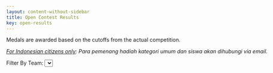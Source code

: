 ```yaml
---
layout: content-without-sidebar
title: Open Contest Results
key: open-results
---
```


<link rel="stylesheet" href="assets/css/scoreboard.css">

<style>
@media (min-width: 768px) {
  .open-container {
    width: 750px !important;
  }
}

@media (min-width: 992px) {
  .open-container {
    width: 970px !important;
  }
}


@media (min-width: 1200px) {
  .open-container {
    width: 1170px !important;
  }
}
</style>

<div class="container open-container">
<div class="row">
<div class="col-md-12">

<p>Medals are awarded based on the cutoffs from the actual competition.</p>
<p><i><u>For Indonesian citizens only</u>: Para pemenang hadiah kategori umum dan siswa akan dihubungi via email.</i></p>

<form>
  <label for="filter">Filter By Team: </label>
  <select id="filter" style="width:auto">
  </select>
</form>
<table id="results" class="table table-bordered table-hover table-condensed"></table>

</div>
</div>
</div>

<script>
  const country_index = 1;
  const medal_index = 3;
  var data = [];
  var table_el = document.getElementById("results");
  var filter_el = document.getElementById("filter");
  var countries = [ "All Teams" ];
  
  function onlyUniqueNoEmpty(value, index, self) { 
    return self.indexOf(value) === index && value !== "";
  }

  function populateCountries() {
    countries = countries.concat(data.map(c => c[country_index])
                .slice(1).filter(onlyUniqueNoEmpty).sort());
  }
  
  function h (parent, tag) {
    var el = document.createElement(tag);
    parent.append(el);
    return el;
  }

  function httpGetAsync(theUrl, callback)
  {
    var xmlHttp = new XMLHttpRequest();
    xmlHttp.onreadystatechange = function() { 
      if (xmlHttp.readyState == 4 && xmlHttp.status == 200)
        callback(xmlHttp.responseText);
    }
    xmlHttp.open("GET", theUrl, true); // true for asynchronous 
    xmlHttp.send(null);
  }

  function processCSV(allText) {
    var allTextLines = allText.split(/\r\n|\n/);
    var lines = [];

    for (var i=0; i<allTextLines.length; i++) {
      var data = allTextLines[i].split('\t');
      lines.push(data);
    }

    return lines;
  }

  function onFilterChange(e) {
    populateTable(
      table_el, 
      [data[0]].concat(data.slice(1).filter(c => 
        e.target.value === "All Teams"
        || e.target.value === c[country_index]))
    );
  }

  function populateFilter() {
    filter_el.addEventListener("change", onFilterChange);
    for (var i = 0; i<countries.length; i++) {
      var option = h(filter_el, "option");
      option.textContent = countries[i];
      option.value = countries[i];
    }
  }

  function populateTable(table, data) {
    table.innerHTML = "";
    var thead = h(table, "thead");
    var thead_tr = h(thead, "tr");
    for (var j=0; j<data[0].length; j++) {
      var th = h(thead_tr, "th");
      th.textContent = data[0][j];
    }
    var th = h(thead_tr, "th");
    th.textContent = "Medal";
    var tbody = h(table, "tbody");
    for (var i=1; i<data.length; i++) {
      var tbody_tr = h(tbody, "tr");
      for (var j=0; j<data[i].length; j++) {
        var td = h(tbody_tr, "td");
        td.textContent = data[i][j];
      }
      if (parseInt(data[i][3]) >= 349) {
        tbody_tr.classList.add("medal-gold");
        var td = h(tbody_tr, "td");
        td.textContent = "Gold";
      }else if (parseInt(data[i][3]) >= 290) {
        tbody_tr.classList.add("medal-silver");
        var td = h(tbody_tr, "td");
        td.textContent = "Silver";
      }else if (parseInt(data[i][3]) >= 217) {
        tbody_tr.classList.add("medal-bronze");
        var td = h(tbody_tr, "td");
        td.textContent = "Bronze";
      }else {
        var td = h(tbody_tr, "td");
      }
    }
  }

  httpGetAsync("/open-results.tsv", function(allText) {
    data = processCSV(allText);
    populateCountries();
    populateFilter();
    populateTable(table_el, data);
  });
</script>